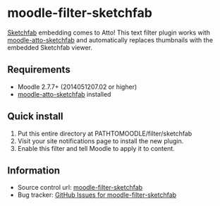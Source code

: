 # moodle-filter-sketchfab
[Sketchfab][1] embedding comes to Atto! This text filter plugin works with [moodle-atto-sketchfab][3] and automatically replaces thumbnails with the embedded Sketchfab viewer.

## Requirements
* Moodle 2.7.7+ (2014051207.02 or higher)
* [moodle-atto-sketchfab][3] installed

## Quick install
1. Put this entire directory at PATHTOMOODLE/filter/sketchfab
2. Visit your site notifications page to install the new plugin.
3. Enable this filter and tell Moodle to apply it to content.

## Information
* Source control url: [moodle-filter-sketchfab][4]
* Bug tracker: [GitHub Issues for moodle-filter-sketchfab][5]

[1]: http://www.sketchfab.com/  "Sketchfab"
[2]: http://www.moodle.org/     "Moodle"
[3]: https://github.com/jethac/moodle-atto-sketchfab "moodle-atto-sketchfab"
[4]: https://github.com/jethac/moodle-filter-sketchfab "moodle-filter-sketchfab"
[5]: https://github.com/jethac/moodle-filter-sketchfab/issues "GitHub Issues for moodle-filter-sketchfab"